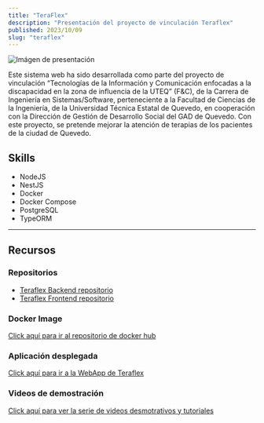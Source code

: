 ```yaml
---
title: "TeraFlex"
description: "Presentación del proyecto de vinculación Teraflex"
published: 2023/10/09
slug: "teraflex"
---
```


![Imágen de presentación](/projects/teraflex.png)


Este sistema web ha sido desarrollada como parte del proyecto de vinculación “Tecnologías de la Información y Comunicación enfocadas a la discapacidad en la zona de influencia de la UTEQ” (F&C), de la Carrera de Ingeniería en Sistemas/Software, perteneciente a la Facultad de Ciencias de la Ingeniería, de la Universidad Técnica Estatal de Quevedo, en cooperación con la Dirección de Gestión de Desarrollo Social del GAD de Quevedo. Con este proyecto, se pretende mejorar la atención de terapias de los pacientes de la ciudad de Quevedo.

## Skills
- NodeJS
- NestJS
- Docker
- Docker Compose
- PostgreSQL
- TypeORM

---

## Recursos

### Repositorios
- [Teraflex Backend repositorio](https://github.com/IvanM9/teraflex-api)
- [Teraflex Frontend repositorio](https://github.com/Jordanfvc26/TeraFlex)

### Docker Image
[Click aquí para ir al repositorio de docker hub](https://hub.docker.com/r/imanzabag/teraflex)

### Aplicación desplegada
[Click aquí para ir a la WebApp de Teraflex ](https://fyc.uteq.edu.ec/TeraFlex)

### Videos de demostración
[Click aquí para ver la serie de videos desmotrativos y tutoriales](https://www.youtube.com/playlist?list=PL2t9AygoxQ1sy5fBooe5b_QQUznvhfKtz)